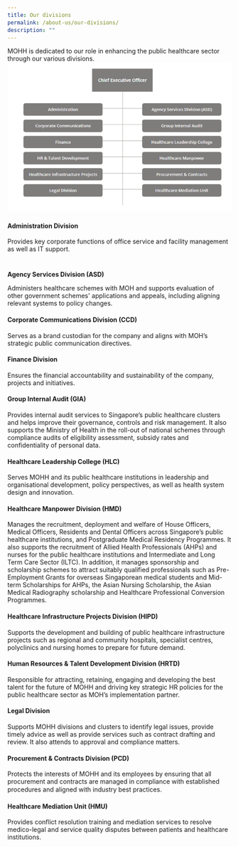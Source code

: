 ```yaml
---
title: Our divisions
permalink: /about-us/our-divisions/
description: ""
---
```

MOHH is dedicated to our role in enhancing the public healthcare sector through our various divisions.
![](/images/Our%20Divisions.png)
<h4>Administration Division<br></h4><p>Provides key corporate functions of office service and facility management as well as IT support.</p><h4 id="agency" style="margin-top:40px;margin-bottom:10px;">Agency Services Division (ASD)</h4><p>Administers healthcare schemes with MOH and supports evaluation of other government schemes' applications and appeals, including aligning relevant systems to policy changes.<br></p><h4 id="corporate">Corporate Communications Division (CCD)</h4><p>Serves as a brand custodian for the company and aligns with MOH’s strategic public communication directives.</p><h4 id="finance">Finance Division</h4><p>Ensures the financial accountability and sustainability of the company, projects and initiatives.</p><h4 id="audit">Group Internal Audit (GIA)</h4><p>Provides internal audit services to Singapore’s public healthcare clusters and helps improve their governance, controls and risk management. It also supports the Ministry of Health in the roll-out of national schemes through compliance audits of eligibility assessment, subsidy rates and confidentiality of personal data.</p><h4 id="leadership">Healthcare Leadership College (HLC)</h4><p>Serves MOHH and its public healthcare institutions in leadership and organisational development, policy perspectives, as well as health system design and innovation.</p><h4 id="manpower">Healthcare Manpower Division (HMD)</h4><p>Manages the recruitment, deployment and welfare of House Officers, Medical Officers, Residents and Dental Officers across Singapore’s public healthcare institutions, and Postgraduate Medical Residency Programmes. It also supports the recruitment of Allied Health Professionals (AHPs) and nurses for the public healthcare institutions and Intermediate and Long Term Care Sector (ILTC). In addition, it manages sponsorship and scholarship schemes to attract suitably qualified professionals such as Pre-Employment Grants for overseas Singaporean medical students and Mid-term Scholarships for AHPs, the Asian Nursing Scholarship, the Asian Medical Radiography scholarship and Healthcare Professional Conversion Programmes.</p><h4 id="infra">Healthcare Infrastructure Projects Division (HIPD)</h4><p>Supports the development and building of public healthcare infrastructure projects such as regional and community hospitals, specialist centres, polyclinics and nursing homes to prepare for future demand.</p><h4 id="hr">Human Resources &amp; Talent Development Division (HRTD)</h4><p>Responsible for attracting, retaining, engaging and developing the best talent for the future of MOHH and driving key strategic HR policies for the public healthcare sector as MOH’s implementation partner.</p>
   <h4 id="legal">Legal Division<br></h4><p>Supports MOHH divisions and clusters to identify legal issues, provide timely advice as well as provide services such as contract drafting and review. It also attends to approval and compliance matters.</p><h4 id="procurement">Procurement &amp; Contracts Division (PCD)</h4><p>Protects the interests of MOHH and its employees by ensuring that all procurement and contracts are managed in compliance with established procedures and aligned with industry best practices.<span style="font-family:&quot;segoe ui&quot;, segoe, tahoma, helvetica, arial, sans-serif;">​​</span></p><h4 id="mediation">Healthcare Mediation Unit (HMU)<br></h4><p>Provides conflict resolution training and mediation services to resolve medico-legal and service quality disputes between patients and healthcare institutions.<br></p>​​ 
   